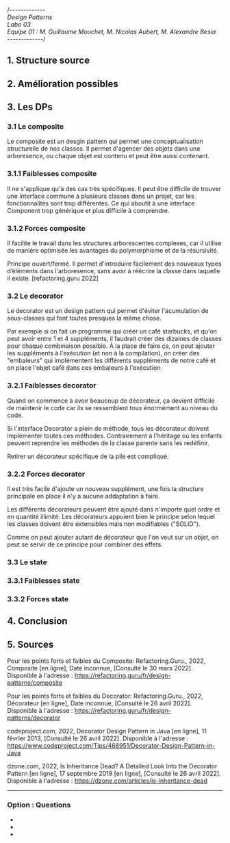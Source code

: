 /*-------------<br>
Design Patterns<br>
Labo 03<br>
Equipe 01 : M. Guillaume Mouchet, M. Nicolas Aubert, M. Alexandre Besia<br>
-------------*/

## 1. Structure source

## 2. Amélioration possibles

## 3. Les DPs

### 3.1 Le composite

Le composite est un desgin pattern qui permet une conceptualisation structurelle de nos classes. Il permet d'agencer des objets dans une arboresence, ou chaque objet est contenu et peut être aussi contenant.

### 3.1.1 Faiblesses composite

Il ne s'applique qu'à des cas très spécifiques. Il peut être difficile de trouver une interface commune à plusieurs classes dans un projet, car les fonctionnalités sont trop différentes. Ce qui aboutit à une interface Component trop générique et plus difficile à comprendre.

### 3.1.2 Forces composite

Il facilite le travail dans les structures arborescentes complexes, car il utilise de manière optimisée les avantages du polymorphisme et de la résursivité.

Principe ouvert/fermé. Il permet d'introduire facilement des nouveaux types d’éléments dans l'arboresence, sans avoir à réécrire la classe dans laquelle il existe. [refactoring.guru 2022]

### 3.2 Le decorator

Le decorator est un design pattern qui permet d'éviter l'acumulation de sous-classes qui font toutes presques la même chose. 

Par exemple si on fait un programme qui créer un café starbucks, et qu'on peut avoir entre 1 et 4 suppléments, il faudrait créer des dizaines de classes pour chaque combinaison possible. À la place de faire ça, on peut ajouter les suppléments à l'exécution (et non à la compilation), on créer des "embaleurs" qui implémentent les différents suppléments de notre café et on place l'objet café dans ces embaleurs à l'exécution.

### 3.2.1 Faiblesses decorator

Quand on commence à avoir beaucoup de décorateur, ça devient difficile de maintenir le code car ils se ressemblent tous énormément au niveau du code.

Si l'interface Decorator a plein de méthode, tous les décorateur doivent implémenter toutes ces méthodes. Contrairement à l'héritage où les enfants peuvent reprendre les méthodes de la classe parente sans les redéfinir.

Retirer un décorateur spécifique de la pile est compliqué.

### 3.2.2 Forces decorator

Il est très facile d'ajoute un nouveau supplément, une fois la structure principale en place il n'y a aucune addaptation à faire. 

Les différents décorateurs peuvent être ajouté dans n'importe quel ordre et en quantité illimité. Les décorateurs appuient bien le principe selon lequel les classes doivent être extensibles mais non modifiables ("SOLID").

Comme on peut ajouter autant de décorateur que l'on veut sur un objet, on peut se servir de ce principe pour combiner des effets.   

### 3.3 Le state

### 3.3.1 Faiblesses state

### 3.3.2 Forces state

## 4. Conclusion

## 5. Sources

Pour les points forts et faibles du Composite:
Refactoring.Guru., 2022, Composite [en ligne], Date inconnue, [Consulté le 30 mars 2022]. Disponible à l'adresse :
https://refactoring.guru/fr/design-patterns/composite

Pour les points forts et faibles du Decorator:
Refactoring.Guru., 2022, Décorateur [en ligne], Date inconnue, [Consulté le 26 avril 2022]. Disponible à l'adresse :
https://refactoring.guru/fr/design-patterns/decorator

codeproject.com, 2022, Decorator Design Pattern in Java [en ligne], 11 février 2013, [Consulté le 26 avril 2022]. Disponible à l'adresse :
https://www.codeproject.com/Tips/468951/Decorator-Design-Pattern-in-Java

dzone.com, 2022, Is Inheritance Dead? A Detailed Look Into the Decorator Pattern [en ligne], 17 septembre 2019 [en ligne], [Consulté le 26 avril 2022]. Disponible à l'adresse :
https://dzone.com/articles/is-inheritance-dead
_____________________

### Option : Questions
-
-
-
